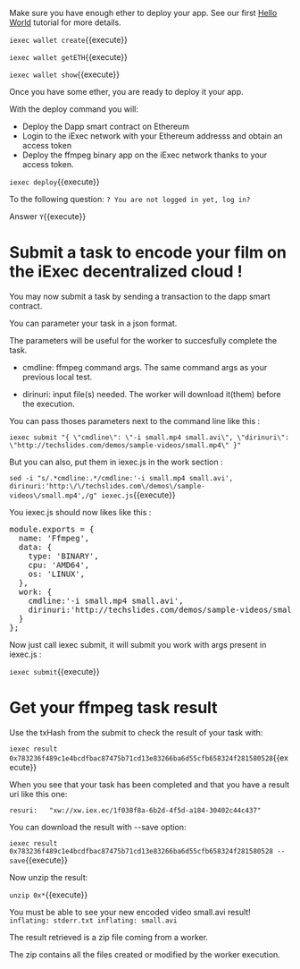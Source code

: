 
Make sure you have enough ether to deploy your app. See our first [Hello World](https://www.katacoda.com/sulliwane/scenarios/hello-world) tutorial for more details.

`iexec wallet create`{{execute}}


`iexec wallet getETH`{{execute}}


`iexec wallet show`{{execute}}

Once you have some ether, you are ready to deploy it your app.

With the deploy command you will:
- Deploy the Dapp smart contract on Ethereum
- Login to the iExec network with your Ethereum addresss and obtain an access token
- Deploy the ffmpeg binary app on the iExec network thanks to your access token.

`iexec deploy`{{execute}}


To the following question:
`? You are not logged in yet, log in?`

Answer `Y`{{execute}} 


# Submit a task to encode your film on the iExec decentralized cloud !


You may now submit a task by sending a transaction to the dapp smart contract.

You can parameter your task in a json format.

The parameters will be useful for the worker to succesfully complete the task.

- cmdline: ffmpeg command args. The same command args as your previous local test.

- dirinuri: input file(s) needed. The worker will download it(them) before the execution.

You can pass thoses parameters next to the command line like this :

`iexec submit "{ \"cmdline\": \"-i small.mp4 small.avi\", \"dirinuri\": \"http://techslides.com/demos/sample-videos/small.mp4\" }"`

But you can also, put them in iexec.js in the work section :

`sed -i "s/.*cmdline:.*/cmdline:'-i small.mp4 small.avi', dirinuri:'http:\/\/techslides.com\/demos\/sample-videos\/small.mp4',/g" iexec.js`{{execute}}

You iexec.js should now likes like this :

<pre class="file" data-filename="iexec-factorial/iexec.js" data-target="replace">
module.exports = {
  name: 'Ffmpeg',
  data: {
    type: 'BINARY',
    cpu: 'AMD64',
    os: 'LINUX',
  },
  work: {
    cmdline:'-i small.mp4 small.avi',
    dirinuri:'http://techslides.com/demos/sample-videos/small.mp4',
  }
};
</pre>


Now just call iexec submit, it will submit you work with args present in iexec.js :

`iexec submit`{{execute}}


# Get your ffmpeg task result 

Use the txHash from the submit to check the result of your task with:

`iexec result 0x783236f489c1e4bcdfbac87475b71cd13e83266ba6d55cfb658324f281580528`{{execute}}

When you see that your task has been completed and that you have a result uri like this one:

`
resuri:   "xw://xw.iex.ec/1f038f8a-6b2d-4f5d-a184-30402c44c437"
`

You can download the result with --save option:

`iexec result 0x783236f489c1e4bcdfbac87475b71cd13e83266ba6d55cfb658324f281580528 --save`{{execute}}

Now unzip the result:

`unzip 0x*`{{execute}}

You must be able to see your new encoded video small.avi result!
`
  inflating: stderr.txt
  inflating: small.avi
`

The result retrieved is a zip file coming from a worker. 

The zip contains all the files created or modified by the worker execution.

